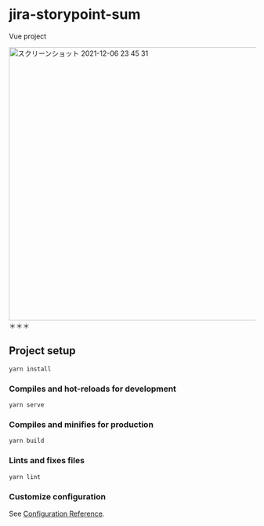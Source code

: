 # jira-storypoint-sum

Vue project 

<img width="557" alt="スクリーンショット 2021-12-06 23 45 31" src="https://user-images.githubusercontent.com/23165804/144866438-e8d083c2-8787-47c4-901d-ee6889901b81.png">
＊＊＊

## Project setup
```
yarn install
```

### Compiles and hot-reloads for development
```
yarn serve
```

### Compiles and minifies for production
```
yarn build
```

### Lints and fixes files
```
yarn lint
```

### Customize configuration
See [Configuration Reference](https://cli.vuejs.org/config/).
